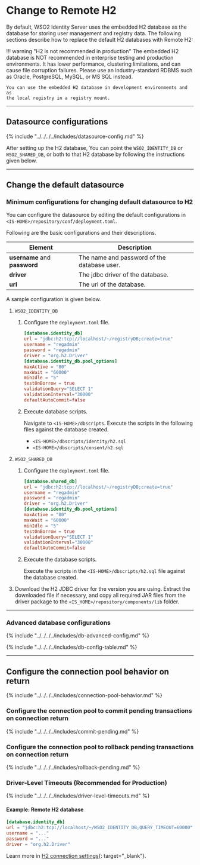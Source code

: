 # Change to Remote H2

By default, WSO2 Identity Server uses the embedded H2 database as the database
for storing user management and registry data.
The following sections describe how to replace the default H2 databases
with Remote H2:

!!! warning "H2 is not recommended in production"
    The embedded H2 database is NOT recommended in enterprise testing and
    production environments. It has lower performance, clustering
    limitations, and can cause file corruption failures. Please use an
    industry-standard RDBMS such as Oracle, PostgreSQL, MySQL, or MS SQL
    instead.
    
    You can use the embedded H2 database in development environments and as
    the local registry in a registry mount.

---   

## Datasource configurations

{% include "../../../../includes/datasource-config.md" %}
                       
After setting up the H2 database, You can point the `WSO2_IDENTITY_DB` or 
`WSO2_SHARED_DB`, or both to that H2 database by following the instructions given below.

---

## Change the default datasource

### Minimum configurations for changing default datasource to H2
 
You can configure the datasource by editing the default configurations in `<IS-HOME>/repository/conf/deployment.toml`. 

Following are the basic configurations and their descriptions. 

<table>
<thead>
<tr class="header">
<th>Element</th>
<th>Description</th>
</tr>
</thead>
<tbody>
<tr class="even">
<td><strong>username</strong> and <strong>password</strong></td>
<td>The name and password of the database user.</td>
</tr>
<tr class="even">
<td><strong>driver</strong></td>
<td>The jdbc driver of the database.</td>
</tr>
<tr class="even">
<td><strong>url</strong></td>
<td>The url of the database.</td>
</tr>
</table>   
 
A sample configuration is given below.

1. `WSO2_IDENTITY_DB` 

    1. Configure the `deployment.toml` file.

        ``` toml
        [database.identity_db]
        url = "jdbc:h2:tcp://localhost/~/registryDB;create=true"
        username = "regadmin"
        password = "regadmin"
        driver = "org.h2.Driver"
        [database.identity_db.pool_options]
        maxActive = "80"
        maxWait = "60000"
        minIdle = "5"
        testOnBorrow = true
        validationQuery="SELECT 1"
        validationInterval="30000"
        defaultAutoCommit=false
        ```
    
    1. Execute database scripts.
    
        Navigate to `<IS-HOME>/dbscripts`. Execute the scripts in the following files against the database created.
        
        - `<IS-HOME>/dbscripts/identity/h2.sql`
        - `<IS-HOME>/dbscripts/consent/h2.sql`
        
2. `WSO2_SHARED_DB`
    
    1. Configure the `deployment.toml` file.

        ``` toml
        [database.shared_db]
        url = "jdbc:h2:tcp://localhost/~/registryDB;create=true"
        username = "regadmin"
        password = "regadmin"
        driver = "org.h2.Driver"
        [database.identity_db.pool_options]
        maxActive = "80"
        maxWait = "60000"
        minIdle = "5"
        testOnBorrow = true
        validationQuery="SELECT 1"
        validationInterval="30000"
        defaultAutoCommit=false
        ```
        
    1.  Execute the database scripts.
    
        Execute the scripts in the `<IS-HOME>/dbscripts/h2.sql` file against the database created.
    
3.  Download the H2 JDBC driver for the version you are using. Extract the downloaded file if necessary, and copy all required JAR files from the driver package to the `<IS_HOME>/repository/components/lib` folder.

---            

### Advanced database configurations

{% include "../../../../includes/db-advanced-config.md" %}

{% include "../../../../includes/db-config-table.md" %}

---
  
## Configure the connection pool behavior on return 

{% include "../../../../includes/connection-pool-behavior.md" %}

### Configure the connection pool to commit pending transactions on connection return
        
{% include "../../../../includes/commit-pending.md" %}

### Configure the connection pool to rollback pending transactions on connection return

{% include "../../../../includes/rollback-pending.md" %}

### Driver-Level Timeouts (Recommended for Production)

{% include "../../../../includes/driver-level-timeouts.md" %}

#### Example: Remote H2 database

```toml
[database.identity_db]
url = "jdbc:h2:tcp://localhost/~/WSO2_IDENTITY_DB;QUERY_TIMEOUT=60000"
username = "..."
password = "..."
driver = "org.h2.Driver"
```

Learn more in [H2 connection settings](http://www.h2database.com/html/features.html#connection_settings){: target="_blank"}.
